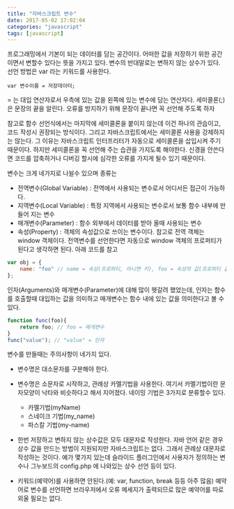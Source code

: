 ```yaml
---
title: "자바스크립트 변수"
date: 2017-05-02 17:02:04
categories: "javascript"
tags: [javascript]
---
```


프로그래밍에서 기본이 되는 데이터를 담는 공간이다. 어떠한 값을 저장하기 위한 공간이면서 변할수 있다는 뜻을 가지고 있다. 변수의 반대말로는 변하지 않는 상수가 있다. 선언 방법은 var 라는 키워드를 사용한다.

<!-- more -->

```
var 변수이름 = 저장데이터;
```

= 는 대입 연산자로서 우측에 있는 값을 왼쪽에 있는 변수에 담는 연산자다. 세미콜론(;)은 문장의 끝을 알린다. 오류를 방지하기 위해 문장이 끝나면 꼭 선언해 주도록 하자

참고로 함수 선언식에서는 마지막에 세미콜론을 붙이지 않는데 이건 하나의 관습이고, 코드 작성시 권장되는 방식이다. 그리고 자바스크립트에서는 세미콜론 사용을 강제하지는 않는다. 그 이유는 자바스크립트 인터프리터가 자동으로 세미콜론을 삽입시켜 주기 때문이다. 하지만 세미콜론을 꼭 선언해 주는 습관을 가지도록 해야한다. 신경을 안쓴다면 코드를 압축하거나 디버깅 할시에 심각한 오류를 가지게 될수 있기 때문이다.

변수는 크게 네가지로 나뉠수 있으며 종류는

* 전역변수(Global Variable) : 전역에서 사용되는 변수로서 어디서든 접근이 가능하다.
* 지역변수(Local Variable) : 특정 지역에서 사용되는 변수로서 보통 함수 내부에 만들어 지는 변수
* 매개변수(Parameter) : 함수 외부에서 데이터를 받아 올때 사용되는 변수
* 속성(Property) : 객체의 속성값으로 쓰이는 변수이다. 참고로 전역 객체는 window 객체이다. 전역변수를 선언한다면 자동으로 window 객체의 프로퍼티가 된다고 생각하면 된다. 아래 코드를 참고

```javascript
var obj = {
    name: "foo" // name = 속성(프로퍼티, 아니면 키), foo = 속성의 값(프로퍼티 값 아니면 키값)
};
```

인자(Arguments)와 매개변수(Parameter)에 대해 많이 헷갈려 했었는데, 인자는 함수를 호출할때 대입하는 값을 의미하고 매개변수는 함수 내에 있는 값을 의미한다고 볼 수 있다.

```javascript
function func(foo){
    return foo; // foo = 매개변수
}
func("value"); // "value" = 인자
```

변수를 만들때는 주의사항이 네가지 있다.

* 변수명은 대소문자를 구분해야 한다.
* 변수명은 소문자로 시작하고, 관례상 카멜기법을 사용한다. 여기서 카멜기법이란 문자모양이 낙타와 비슷하다고 해서 지어졌다. 네이밍 기법은  3가지로 분류할수 있다. 

  * 카멜기법(myName)
  * 스네이크 기법(my_name)
  * 파스칼 기법(my-name)

* 한번 저장하고 변하지 않는 상수값은 모두 대문자로 작성한다. 자바 언어 같은 경우 상수 값을 만드는 방법이 지원되지만 자바스크립트는 없다. 그래서 관례상 대문자로 작성하는 것이다. 예가 몇가지 있는데 슬라이드 플러그인에서 사용자가 정의하는 변수나 그누보드의 config.php 에 나와있는 상수 선언 등이 있다. 

* 키워드(예약어)를 사용하면 안된다.(예: var, function, break 등등 아주 많음) 예약어로 변수를 선언하면 브라우저에서 오류 메세지가 출력되므로 많은 예약어를 따로 외울 필요는 없다.
